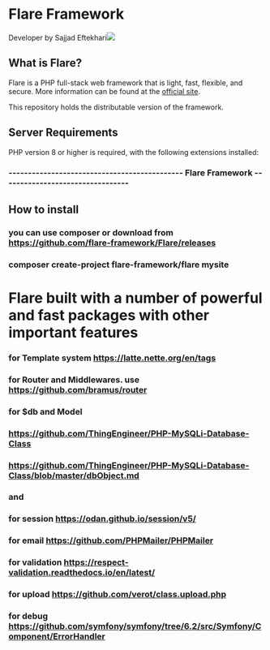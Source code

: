 # Flare Framework 
Developer by Sajjad Eftekhari![](https://manbaenab.ir/uploads/Flare.png)
## What is Flare?

Flare is a PHP full-stack web framework that is light, fast, flexible, and secure. 
More information can be found at the [official site](https://manbaenab.ir/Flare).

This repository holds the distributable version of the framework.
## Server Requirements
PHP version 8 or higher is required, with the following extensions installed:

### --------------------------------------------- Flare Framework ---------------------------------
## How to install
### you can use composer or download from https://github.com/flare-framework/Flare/releases
### composer create-project flare-framework/flare mysite
# Flare built with a number of powerful and fast packages with other important features 
### for Template system  https://latte.nette.org/en/tags
### for  Router and Middlewares. use https://github.com/bramus/router
### for $db and Model 
###  https://github.com/ThingEngineer/PHP-MySQLi-Database-Class
### https://github.com/ThingEngineer/PHP-MySQLi-Database-Class/blob/master/dbObject.md
### and  
### for session https://odan.github.io/session/v5/
### for email https://github.com/PHPMailer/PHPMailer
### for validation  https://respect-validation.readthedocs.io/en/latest/
### for upload https://github.com/verot/class.upload.php
### for debug https://github.com/symfony/symfony/tree/6.2/src/Symfony/Component/ErrorHandler

